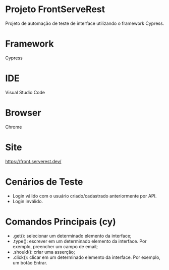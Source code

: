 # Projeto FrontServeRest
Projeto de automação de teste de interface utilizando o framework Cypress.

# Framework
Cypress

# IDE
Visual Studio Code

# Browser
Chrome

# Site
https://front.serverest.dev/

# Cenários de Teste
<!--ts-->
  * Login válido com o usuário criado/cadastrado anteriormente por API.
  * Login inválido.
<!--te-->

# Comandos Principais (cy)
<!--ts-->
  * .get(): selecionar um determinado elemento da interface;
  * .type(): escrever em um determinado elemento da interface. Por exemplo, preencher um campo de email;
  * .should(): criar uma asserção;
  * .click(): clicar em um determinado elemento da interface. Por exemplo, um botão Entrar.
<!--te-->

